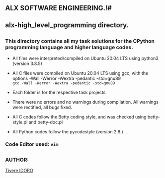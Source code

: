 ## ALX SOFTWARE ENGINEERING.!#
## alx-high_level_programming directory.
##

### This directory contains all my task solutions for the CPython programming language and higher language codes.

* All files were interpreted/compiled on Ubuntu 20.04 LTS using python3 (version 3.8.5)

* All C files were compiled on Ubuntu 20.04 LTS using gcc, with the options -Wall -Werror -Wextra -pedantic -std=gnu89 <br>
`gcc -Wall -Werror -Wextra -pedantic -std=gnu89`

* Each folder is for the respective task projects.

* There were no errors and no warnings during compilation. All warnings were rectified, all bugs fixed.

* All C codes follow the Betty coding style, and was checked using betty-style.pl and betty-doc.pl

* All Python codes follow the pycodestyle (version 2.8.) ..


### Code Editor used: `vim`

##
### AUTHOR:
[Tivere IDORO](https://github.com/tivereidoro)

